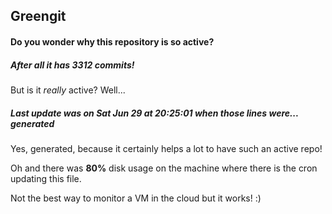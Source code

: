 ## Greengit

#### Do you wonder why this repository is so active?

##### After all it has 3312 commits!

But is it *really* active? Well...

##### Last update was on Sat Jun 29 at 20:25:01 when those lines were... generated

Yes, generated, because it certainly helps a lot to have such an active repo!

Oh and there was **80%** disk usage on the machine
where there is the cron updating this file.

Not the best way to monitor a VM in the cloud but it works! :)
